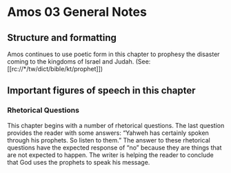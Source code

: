 # Amos 03 General Notes
## Structure and formatting

Amos continues to use poetic form in this chapter to prophesy the disaster coming to the kingdoms of Israel and Judah. (See: [[rc://*/tw/dict/bible/kt/prophet]])

## Important figures of speech in this chapter

### Rhetorical Questions
This chapter begins with a number of rhetorical questions. The last question provides the reader with some answers: “Yahweh has certainly spoken through his prophets. So listen to them.” The answer to these rhetorical questions have the expected response of “no” because they are things that are not expected to happen. The writer is helping the reader to conclude that God uses the prophets to speak his message.